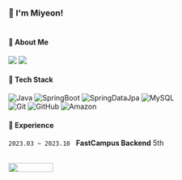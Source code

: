 <div>
  
  <h3>👋 I'm Miyeon!</h3>
  
  #

  <h4>🌷 About Me</h4>
  
  <a href="mailto:leeyun92@naver.com" target="_blank"><img src="https://img.shields.io/badge/Mail-396CB2?style=flat-square&logo=maildotcom&logoColor=white"/></a>
  <a href="https://miyeonlee.tistory.com/" target="_blank"><img src="https://img.shields.io/badge/Blog-000000?style=flat-square&logo=tistory&logoColor=white"/></a>
  
  <h4>🌱 Tech Stack</h4>
  
  ![Java](https://img.shields.io/badge/Java-437291?style=flat-square&logo=openjdk&logoColor=white)
  ![SpringBoot](https://img.shields.io/badge/SpringBoot-6DB33F?style=flat-square&logo=springboot&logoColor=white)
  ![SpringDataJpa](https://img.shields.io/badge/Spring_Data_JPA-6DB33F?style=flat-square&logo=spring&logoColor=white)
  ![MySQL](https://img.shields.io/badge/MySQL-4479A1?style=flat-square&logo=mysql&logoColor=white)
  <br>
  ![Git](https://img.shields.io/badge/Git-F05032?style=flat-square&logo=Git&logoColor=white)
  ![GitHub](https://img.shields.io/badge/GitHub-181717?style=flat-square&logo=GitHub&logoColor=white)
  ![Amazon](https://img.shields.io/badge/Amazon_AWS-232F3E?style=flat-square&logo=amazonaws&logoColor=white)
   
  <h4>🫧 Experience</h4>
  
  `2023.03 ~ 2023.10` &nbsp; **FastCampus Backend** 5th
  
  <br>
  
  <a href="https://hits.seeyoufarm.com">
    <img src="https://hits.seeyoufarm.com/api/count/incr/badge.svg?url=https%3A%2F%2Fgithub.com%2Fmiyounlee&count_bg=%23EACEFF&title_bg=%23555555&icon=&icon_color=%23E7E7E7&title=hits&edge_flat=false" width="88"   height="18" />
  </a>

</div>
